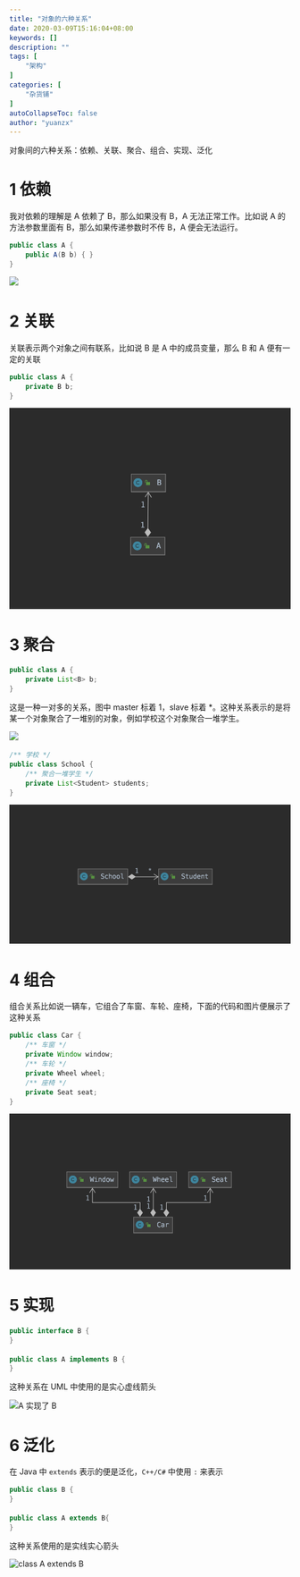 ```yaml
---
title: "对象的六种关系"
date: 2020-03-09T15:16:04+08:00
keywords: []
description: ""
tags: [
    "架构"
]
categories: [
    "杂货铺"
]
autoCollapseToc: false
author: "yuanzx"
---
```


对象间的六种关系：依赖、关联、聚合、组合、实现、泛化

# 1 依赖

我对依赖的理解是 A 依赖了 B，那么如果没有 B，A 无法正常工作。比如说 A 的方法参数里面有 B，那么如果传递参数时不传 B，A 便会无法运行。

```java
public class A {
    public A(B b) { }
}
```

![](/hub/2019/December/13.png)

# 2 关联

关联表示两个对象之间有联系，比如说 B 是 A 中的成员变量，那么 B 和 A 便有一定的关联

```java
public class A {
    private B b;
}
```

![](/hub/2020/March/22.png)

# 3 聚合

```java
public class A {
    private List<B> b;
}
```

这是一种一对多的关系，图中 master 标着 1，slave 标着 *。这种关系表示的是将某一个对象聚合了一堆别的对象，例如学校这个对象聚合一堆学生。

![](/hub/2019/December/16.png)

```java
/** 学校 */
public class School {
    /** 聚合一堆学生 */
    private List<Student> students;
}
```

![](/hub/2020/March/21.png)

# 4 组合

组合关系比如说一辆车，它组合了车窗、车轮、座椅，下面的代码和图片便展示了这种关系

```java
public class Car {
    /** 车窗 */
    private Window window;
    /** 车轮 */
    private Wheel wheel;
    /** 座椅 */
    private Seat seat;
}
```

![](/hub/2020/March/20.png)

# 5 实现

```java
public interface B {
}

public class A implements B {
}
```

这种关系在 UML 中使用的是实心虚线箭头

![A 实现了 B](/hub/2019/December/9.png)

# 6 泛化

在 Java 中 `extends` 表示的便是泛化，`C++/C#` 中使用 `:` 来表示

```java
public class B {
}

public class A extends B{
}
```

这种关系使用的是实线实心箭头

![class A extends B](/hub/2019/December/10.png)




